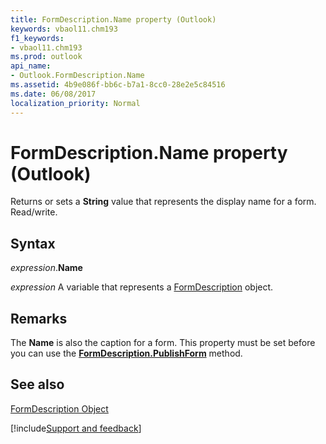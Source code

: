 ```yaml
---
title: FormDescription.Name property (Outlook)
keywords: vbaol11.chm193
f1_keywords:
- vbaol11.chm193
ms.prod: outlook
api_name:
- Outlook.FormDescription.Name
ms.assetid: 4b9e086f-bb6c-b7a1-8cc0-28e2e5c84516
ms.date: 06/08/2017
localization_priority: Normal
---
```



# FormDescription.Name property (Outlook)

Returns or sets a **String** value that represents the display name for a form. Read/write.


## Syntax

_expression_.**Name**

_expression_ A variable that represents a [FormDescription](Outlook.FormDescription.md) object.


## Remarks

The **Name** is also the caption for a form. This property must be set before you can use the **[FormDescription.PublishForm](Outlook.FormDescription.PublishForm.md)** method.


## See also


[FormDescription Object](Outlook.FormDescription.md)

[!include[Support and feedback](~/includes/feedback-boilerplate.md)]